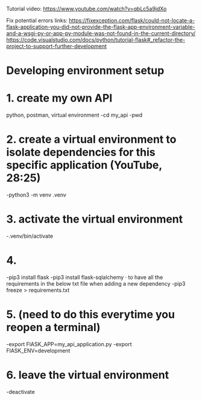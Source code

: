 Tutorial video: https://www.youtube.com/watch?v=qbLc5a9jdXo

Fix potential errors links: 
https://fixexception.com/flask/could-not-locate-a-flask-application-you-did-not-provide-the-flask-app-environment-variable-and-a-wsgi-py-or-app-py-module-was-not-found-in-the-current-directory/
https://code.visualstudio.com/docs/python/tutorial-flask#_refactor-the-project-to-support-further-development

# Developing environment setup
# 1. create my own API
python, postman, virtual environment
-cd my_api
-pwd
# 2. create a virtual environment to isolate dependencies for this specific application (YouTube, 28:25)
-python3 -m venv .venv
# 3. activate the virtual environment
-.venv/bin/activate
# 4. 
-pip3 install flask
-pip3 install flask-sqlalchemy
· to have all the requirements in the below txt file when adding a new dependency
-pip3 freeze > requirements.txt
# 5. (need to do this everytime you reopen a terminal)
-export FlASK_APP=my_api_application.py
-export FlASK_ENV=development
# 6. leave the virtual environment
-deactivate